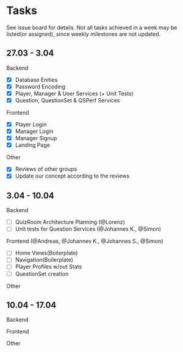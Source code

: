 # Tasks

See issue board for details. Not all tasks achieved in a week may be listed(or assigned), since weekly milestones are not updated.

## 27.03 - 3.04

Backend

- [x] Database Enities
- [x] Password Encoding
- [x] Player, Manager & User Services (+ Unit Tests)
- [x] Question, QuestionSet & QSPerf Services

Frontend

- [x] Player Login
- [x] Manager Login
- [x] Manager Signup
- [x] Landing Page

Other

- [x] Reviews of other groups
- [x] Update our concept according to the reviews

## 3.04 - 10.04

Backend

- [ ] QuizRoom Architecture Planning (@Lorenz)
- [ ] Unit tests for Question Services (@Johannes K., @Simon)

Frontend (@Andreas, @Johannes K., @Johannes S., @Simon)

- [ ] Home Views(Boilerplate)
- [ ] Navigation(Boilerplate)
- [ ] Player Profiles w/out Stats
- [ ] QuestionSet creation

Other

## 10.04 - 17.04

Backend

Frontend

Other